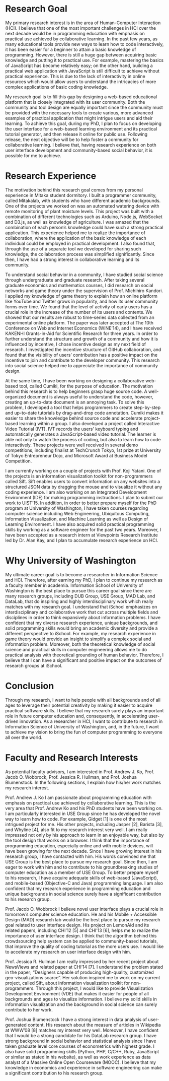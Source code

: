 # Research Goal
My primary research interest is in the area of Human-Computer Interaction (HCI). I believe that one of the most important challenges in HCI over the next decade would be in programming education with emphasis on practical use achieved by collaborative learning. In the past few years, as many educational tools provide new ways to learn how to code interactively, it has been easier for a beginner to attain a basic knowledge of programming. However, there is still a huge gap between acquiring basic knowledge and putting it to practical use. For example, mastering the basics of JavaScript has become relatively easy; on the other hand, building a practical web application with JavaScript is still difficult to achieve without practical experience. This is due to the lack of interactivity in online resources which would allow users to understand the intricacies of more complex applications of basic coding knowledge.

My research goal is to fill this gap by designing a web-based educational platform that is closely integrated with its user community. Both the community and tool design are equally important since the community must be provided with the necessary tools to create various, more advanced examples of practical application that might intrigue users and aid their learning. To achieve this goal, during my PhD, I plan to focus on developing the user interface for a web-based learning environment and its practical tutorial generator, and then release it online for public use. Following release, the next objective will be to help foster a community for collaborative learning. I believe that, having research experience on both user interface development and community-based social behavior, it is possible for me to achieve.

# Research Experience 
The motivation behind this research goal comes from my personal experience in Mitaka student dormitory. I built a programmer community, called Mitakalab, with students who have different academic backgrounds. One of the projects we worked on was an automated watering device with remote monitoring of plant moisture levels. This project was built with a combination of different technologies such as Arduino, Node.js, WebSocket and D3.js, as well as knowledge of agriculture. I was amazed that the combination of each person’s knowledge could have such a strong practical application. This experience helped me to realize the importance of collaboration, where the application of the basic knowledge of each individual could be employed in practical development. I also found that, through the use of a separate tool we developed for sharing such knowledge, the collaboration process was simplified significantly. Since then, I have had a strong interest in collaborative learning and its community.

To understand social behavior in a community, I have studied social science through undergraduate and graduate research. After taking several graduate economics and mathematics courses, I did research on social networks and game theory under the supervision of Prof. Michihiro Kandori. I applied my knowledge of game theory to explain how an online platform like YouTube and Twitter grows in popularity, and how its user community forms over time. We found that the level of activity of early users has a crucial role in the increase of the number of its users and contents. We showed that our results are robust to time-series data collected from an experimental online platform. The paper was later  accepted at The 10th Conference on Web and Internet Economics (WINE’14), and I have received KAKENHI Grants-in-Aid for Scientific Research for three years. In order to further understand the structure and growth of a community and how it is influenced by incentive, I chose incentive design as my next field of research. I investigated the incentive structure of GitHub collaboration, and found that the visibility of users’ contribution has a positive impact on the incentive to join and contribute to the developer community. This research into social science helped me to appreciate the importance of community design.

At the same time, I have been working on designing a collaborative web-based tool, called Cumiki, for the purpose of education. The motivation behind this research is to help beginners  grasp huge source code. A well-organized document is always useful to understand the code, however, creating an up-to-date document is an annoying task. To solve this problem, I developed a tool that helps programmers to create step-by-step and up-to-date tutorials by drag-and-drop code annotation. Cumiki makes it easier to share the knowledge behind source code and accelerate project-based learning within a group. I also developed a project called Interactive Video Tutorial (IVT). IVT records the users' keyboard typing and automatically generates a JavaScript-based video tutorial. The learner is able not only to watch the process of coding, but also to learn how to code interactively. These projects were well received in several demo competitions, including finalist at TechCrunch Tokyo, 1st prize at University of Tokyo Entrepreneur Dojo, and Microsoft Award at Business Model Competition. 

I am currently working on a couple of projects with Prof. Koji Yatani. One of the projects is an information visualization toolkit for non-programmers called Sift. Sift enables users to convert information on any websites into a structured JSON data by dragging the mouse and to visualize it without any coding experience. I am also working on an Integrated Development Environment (IDE) for making programming instructions. I plan to submit our work to UIST’15. In addition, in order to better prepare myself for the PhD program at University of Washington, I have taken courses regarding computer science including Web Engineering, Ubiquitous Computing, Information Visualization, and Machine Learning as well as Design of Learning Environment. I have also acquired solid practical programming skills by working as a software engineer for the past two years. Moreover, I have been accepted as a research intern at Viewpoints Research Institute led by Dr. Alan Kay, and I plan to accumulate research experience on HCI.

# Why University of Washington
My ultimate career goal is to become a researcher in Information Science and HCI. Therefore, after earning my PhD, I plan to continue my research as a faculty member in academia.     Information School of University of Washington is the best place to pursue this career goal since there are many research groups, including DUB Group, USE Group, MAD Lab, and DataLab, that do inspiring and highly interdisciplinary work which really matches with my research goal. I understand that iSchool emphasizes on interdisciplinary and collaborative work that cut across multiple fields and disciplines in order to think expansively about information problems. I have confident that my diverse research experience, unique backgrounds, and solid programming skills would bring an academic diversity and provide a different perspective to iSchool. For example, my research experience in game theory would provide an insight to simplify a complex social and information problem. Moreover, both the theoretical knowledge of social science and practical skills in computer engineering allows me to do practical analysis with theoretical grounding of human behavior. Therefore, I believe that I can have a significant and positive impact on the outcomes of research groups at iSchool.

# Conclusion
Through my research, I want to help people with all backgrounds and of all ages to leverage their potential creativity by making it easier to acquire practical software skills. I believe that my research surely plays an important role in future computer education and, consequently, in accelerating user-driven innovation. As a researcher in HCI, I want to contribute to research in Information Science of University of Washington, and, in the future, I want to achieve my vision to bring the fun of computer programming to everyone all over the world.

# Faculty and Research Interests
As potential faculty advisors, I am interested in Prof. Andrew J. Ko, Prof. Jacob O. Wobbrock, Prof. Jessica R. Hullman, and Prof. Joshua Blumenstock. In the following sections, I explain how his/her  work matches my research interest.

Prof. Andrew J. Ko
I am passionate about programming education with emphasis on practical use achieved by collaborative learning. This is the very area that Prof. Andrew Ko and his PhD students have been working on. I am particularly interested in USE Group since he has developed the novel way to learn how to code. For example, Gidget [1] is one of the most intrigued project for me. His other projects, including Jasper [2], Barista [3], and Whyline [4], also fit to my research interest very well. I am really impressed not only by his approach to learn in an enjoyable way, but also by the tool design that works on a browser. I think that the importance of programming education, especially online and with mobile devices, will have been growing for the next decade. 
Since I have growing interest in his research group, I have contacted with him. His words convinced me that USE Group is the best place to pursue my research goal. Since then, I am eager to work with him and to contribute to his groundbreaking studies of computer education as a member of USE Group. To better prepare myself to his research, I have acquire adequate skills of web-based (JavaScript), and mobile-based (Objective-C and Java) programming language. I am also confident that my research experience in programming education and unique backgrounds in social science surely have a significant contribution to his research group.

Prof. Jacob O. Wobbrock
I believe novel user interface plays a crucial role in tomorrow’s computer science education. He and his Mobile + Accessible Design (MAD) research lab would be the best place to pursue my research goal related to user interface design. His project on LemonAid and its related papers, including CHI’12 [5] and CHI’13 [6], helps me to realize the importance of user interface design. I think that the algorithm behind this crowdsourcing help system can be applied to community-based tutorials, that improve the quality of coding tutorial as the more users use. I would like to accelerate my research on user interface design with him.

Prof. Jessica R. Hullman
I am really impressed by her recent project about NewsViews and related paper at CHI’14 [7]. I understand the problem stated in the paper; “Designers capable  of  producing  high-quality, customized geo-visualizations scarce”. Her solution inspired me to work on my current project, called Sift, about information visualization toolkit for non-programmers. Through this project, I would like to provide Visualization Development Environment (VDE) that makes it easier for people of all backgrounds and ages to visualize information. I believe my solid skills in information visualization and the background in social science can surely contribute to her work.

Prof. Joshua Blumenstock
I have a strong interest in data analysis of user-generated content. His research about the measure of articles in Wikipedia at WWW’08 [8] matches my interest very well. Moreover, I have confident that I would be a strong candidate for his DataLab research group. I have strong background in social behavior and statistical analysis since I have taken graduate level core courses of econometrics with highest grade. I also have solid programming skills (Python, PHP, C/C++, Ruby, JavaScript or similar as stated in his website), as well as work experience as data analyst of a Massive Online Open Courseware (MOOC). I believe that my knowledge in economics and experience in software engineering can make a significant contribution to his research group.